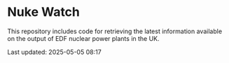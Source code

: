 # Nuke Watch

This repository includes code for retrieving the latest information available on the output of EDF nuclear power plants in the UK.

Last updated: 2025-05-05 08:17